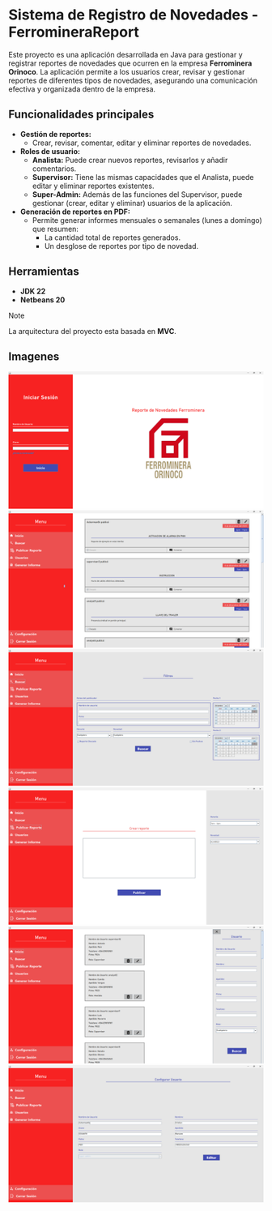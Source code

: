 # Sistema de Registro de Novedades - FerromineraReport

Este proyecto es una aplicación desarrollada en Java para gestionar y registrar reportes de novedades que ocurren en la empresa **Ferrominera Orinoco**. La aplicación permite a los usuarios crear, revisar y gestionar reportes de diferentes tipos de novedades, asegurando una comunicación efectiva y organizada dentro de la empresa.

## Funcionalidades principales

- **Gestión de reportes:** 
  - Crear, revisar, comentar, editar y eliminar reportes de novedades.
- **Roles de usuario:**
  - **Analista:** Puede crear nuevos reportes, revisarlos y añadir comentarios.
  - **Supervisor:** Tiene las mismas capacidades que el Analista, puede editar y eliminar reportes existentes.
  - **Super-Admin:** Además de las funciones del Supervisor, puede gestionar (crear, editar y eliminar) usuarios de la aplicación.
- **Generación de reportes en PDF:**
  - Permite generar informes mensuales o semanales (lunes a domingo) que resumen:
    - La cantidad total de reportes generados.
    - Un desglose de reportes por tipo de novedad.

## Herramientas

- **JDK 22**
- **Netbeans 20**

> [!NOTE]
> La arquitectura del proyecto esta basada en **MVC**.

## Imagenes

<div align="center">
    <img src="1.png">
</div>
<div align="center">
    <img src="2.png">
</div>
<div align="center">
    <img src="3.png">
</div>
<div align="center">
    <img src="4.png">
</div>
<div align="center">
    <img src="5.png">
</div>
<div align="center">
    <img src="6.png">
</div>
